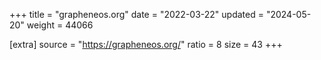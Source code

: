 +++
title = "grapheneos.org"
date = "2022-03-22"
updated = "2024-05-20"
weight = 44066

[extra]
source = "https://grapheneos.org/"
ratio = 8
size = 43
+++
